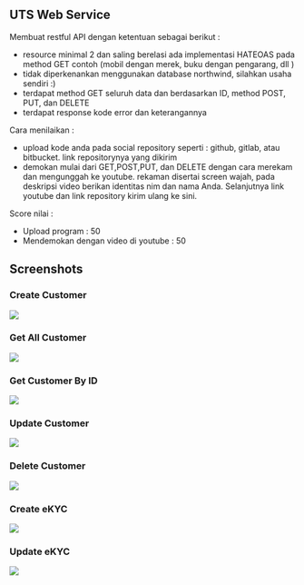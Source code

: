 ## UTS Web Service


Membuat restful API dengan ketentuan sebagai berikut :
- resource minimal 2 dan saling berelasi ada implementasi HATEOAS pada method GET
contoh (mobil dengan merek, buku dengan pengarang, dll )
- tidak diperkenankan menggunakan database northwind, silahkan usaha sendiri :)
- terdapat method GET seluruh data dan berdasarkan ID, method POST, PUT, dan DELETE
- terdapat response kode error dan keterangannya


Cara menilaikan :
- upload kode anda pada social repository seperti : github, gitlab, atau bitbucket. link repositorynya yang dikirim
- demokan mulai dari GET,POST,PUT, dan DELETE dengan cara merekam dan mengunggah ke youtube. rekaman disertai screen wajah, pada deskripsi video berikan identitas nim dan nama Anda. Selanjutnya link youtube dan link repository kirim ulang ke sini.

Score nilai :
- Upload program : 50
- Mendemokan dengan video di youtube : 50

## Screenshots 
### Create Customer
![]('SS/create_customer.png')
### Get All Customer
![]('SS/get_all_customers.png')
### Get Customer By ID
![]('SS/get_customer.png')
### Update Customer
![]('SS/update_customer.png')
### Delete Customer
![]('SS/delete_customer.png')
### Create eKYC
![]('SS/create_ekyc.png')
### Update eKYC
![]('SS/update_ekyc.png')
